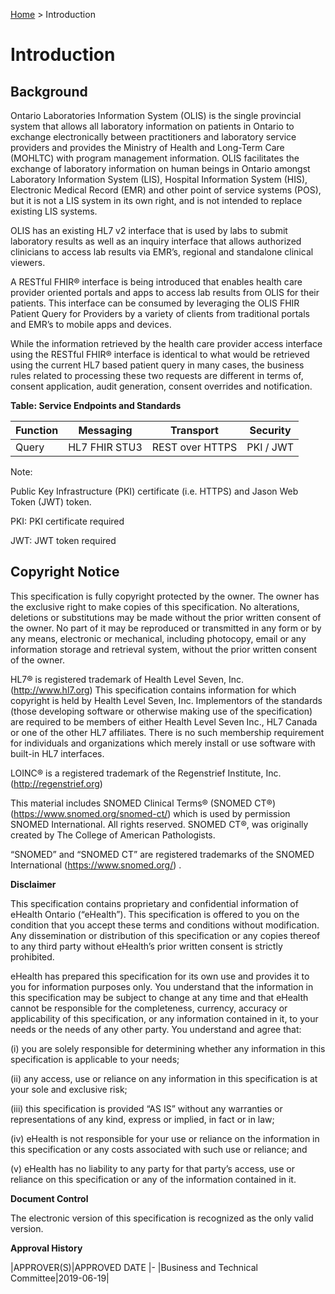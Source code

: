 <p id="breadcrumb">

[Home](https://simplifier.net/guide/OntarioLaboratoriesInformationSystemProviderQuery/Home) > Introduction

</p>

# Introduction

## Background

Ontario Laboratories Information System (OLIS) is the single provincial system that allows all laboratory information on patients in Ontario to exchange electronically between practitioners and laboratory service providers and provides the Ministry of Health and Long-Term Care (MOHLTC) with program management information. OLIS facilitates the exchange of laboratory information on human beings in Ontario amongst Laboratory Information System (LIS), Hospital Information System (HIS), Electronic Medical Record (EMR) and other point of service systems (POS), but it is not a LIS system in its own right, and is not intended to replace existing LIS systems.

OLIS has an existing HL7 v2 interface that is used by labs to submit laboratory results as well as an inquiry interface that allows authorized clinicians to access lab results via EMR’s, regional and standalone clinical viewers. 

A RESTful FHIR® interface is being introduced that enables health care provider oriented portals and apps to access lab results from OLIS for their patients. This interface can be consumed by leveraging the OLIS FHIR Patient Query for Providers by a variety of clients from traditional portals and EMR’s to mobile apps and devices.

While the information retrieved by the health care provider access interface using the RESTful FHIR® interface is identical to what would be retrieved using the current HL7 based patient query in many cases, the business rules related to processing these two requests are different in terms of, consent application, audit generation, consent overrides and notification.


**Table: Service Endpoints and Standards**

| Function | Messaging     | Transport       | Security  |
|----------|---------------|-----------------|-----------|
| Query    | HL7 FHIR STU3 | REST over HTTPS | PKI / JWT |

Note:

Public Key Infrastructure (PKI) certificate (i.e. HTTPS) and Jason Web Token (JWT) token.

PKI: PKI certificate required

JWT: JWT token required

## Copyright Notice

This specification is fully copyright protected by the owner. The owner has the exclusive right to make copies of this specification. No alterations, deletions or substitutions may be made without the prior written consent of the owner. No part of it may be reproduced or transmitted in any form or by any means, electronic or mechanical, including photocopy, email or any information storage and retrieval system, without the prior written consent of the owner.

HL7® is registered trademark of Health Level Seven, Inc. (http://www.hl7.org) This specification contains information for which copyright is held by Health Level Seven, Inc. Implementors of the standards (those developing software or otherwise making use of the specification) are required to be members of either Health Level Seven Inc., HL7 Canada or one of the other HL7 affiliates. There is no such membership requirement for individuals and organizations which merely install or use software with built-in HL7 interfaces.

LOINC® is a registered trademark of the Regenstrief Institute, Inc. (http://regenstrief.org)

This material includes SNOMED Clinical Terms® (SNOMED CT®) (https://www.snomed.org/snomed-ct/) which is used by permission SNOMED International. All rights reserved. SNOMED CT®, was originally created by The College of American Pathologists.

“SNOMED” and “SNOMED CT” are registered trademarks of the SNOMED International (https://www.snomed.org/) .

**Disclaimer**

This specification contains proprietary and confidential information of eHealth Ontario (“eHealth”). This specification is offered to you on the condition that you accept these terms and conditions without modification. Any dissemination or distribution of this specification or any copies thereof to any third party without eHealth’s prior written consent is strictly prohibited.

eHealth has prepared this specification for its own use and provides it to you for information purposes only. You understand that the information in this specification may be subject to change at any time and that eHealth cannot be responsible for the completeness, currency, accuracy or applicability of this specification, or any information contained in it, to your needs or the needs of any other party. You understand and agree that:

(i) you are solely responsible for determining whether any information in this specification is applicable to your needs;

(ii) any access, use or reliance on any information in this specification is at your sole and exclusive risk;

(iii) this specification is provided “AS IS” without any warranties or representations of any kind, express or implied, in fact or in law;

(iv) eHealth is not responsible for your use or reliance on the information in this specification or any costs associated with such use or reliance; and

(v) eHealth has no liability to any party for that party’s access, use or reliance on this specification or any of the information contained in it.

**Document Control**

The electronic version of this specification is recognized as the only valid version.

**Approval History**

|APPROVER(S)|APPROVED DATE
|-
|Business and Technical Committee|2019-06-19|


